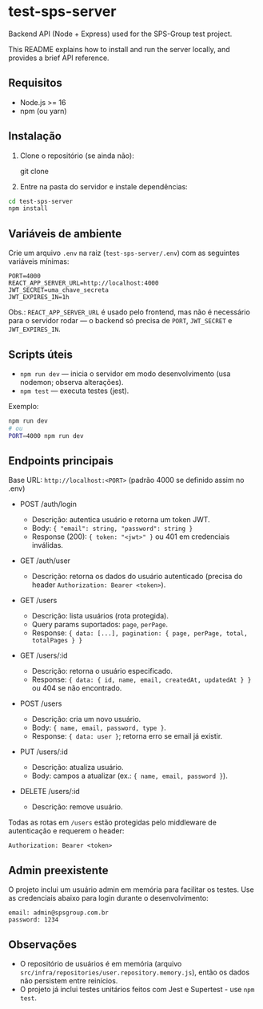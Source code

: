 # test-sps-server

Backend API (Node + Express) used for the SPS-Group test project.

This README explains how to install and run the server locally, and provides a brief API reference.

## Requisitos

- Node.js >= 16
- npm (ou yarn)

## Instalação

1. Clone o repositório (se ainda não):

   git clone <repo-url>

2. Entre na pasta do servidor e instale dependências:

```bash
cd test-sps-server
npm install
```

## Variáveis de ambiente

Crie um arquivo `.env` na raiz (`test-sps-server/.env`) com as seguintes variáveis mínimas:

```
PORT=4000
REACT_APP_SERVER_URL=http://localhost:4000
JWT_SECRET=uma_chave_secreta
JWT_EXPIRES_IN=1h
```

Obs.: `REACT_APP_SERVER_URL` é usado pelo frontend, mas não é necessário para o servidor rodar — o backend só precisa de `PORT`, `JWT_SECRET` e `JWT_EXPIRES_IN`.

## Scripts úteis

- `npm run dev` — inicia o servidor em modo desenvolvimento (usa nodemon; observa alterações).
- `npm test` — executa testes (jest).

Exemplo:

```bash
npm run dev
# ou
PORT=4000 npm run dev
```

## Endpoints principais

Base URL: `http://localhost:<PORT>` (padrão 4000 se definido assim no .env)

- POST /auth/login
  - Descrição: autentica usuário e retorna um token JWT.
  - Body: `{ "email": string, "password": string }`
  - Response (200): `{ token: "<jwt>" }` ou 401 em credenciais inválidas.

- GET /auth/user
  - Descrição: retorna os dados do usuário autenticado (precisa do header `Authorization: Bearer <token>`).

- GET /users
  - Descrição: lista usuários (rota protegida).
  - Query params suportados: `page`, `perPage`.
  - Response: `{ data: [...], pagination: { page, perPage, total, totalPages } }`

- GET /users/:id
  - Descrição: retorna o usuário especificado.
  - Response: `{ data: { id, name, email, createdAt, updatedAt } }` ou 404 se não encontrado.

- POST /users
  - Descrição: cria um novo usuário.
  - Body: `{ name, email, password, type }`.
  - Response: `{ data: user }`; retorna erro se email já existir.

- PUT /users/:id
  - Descrição: atualiza usuário.
  - Body: campos a atualizar (ex.: `{ name, email, password }`).

- DELETE /users/:id
  - Descrição: remove usuário.

Todas as rotas em `/users` estão protegidas pelo middleware de autenticação e requerem o header:

```
Authorization: Bearer <token>
```

## Admin preexistente

O projeto inclui um usuário admin em memória para facilitar os testes. Use as credenciais abaixo para login durante o desenvolvimento:

```
email: admin@spsgroup.com.br
password: 1234
```

## Observações

- O repositório de usuários é em memória (arquivo `src/infra/repositories/user.repository.memory.js`), então os dados não persistem entre reinícios.
- O projeto já inclui testes unitários feitos com Jest e Supertest - use `npm test`.
